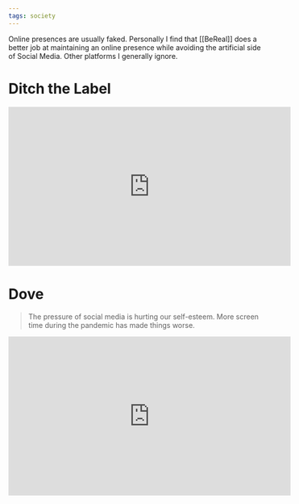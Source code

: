 ```yaml
---
tags: society
---
```


Online presences are usually faked. Personally I find that [[BeReal]] does a better job at maintaining an online presence while avoiding the artificial side of Social Media. Other platforms I generally ignore.

# Ditch the Label

<iframe width="560" height="315" src="https://www.youtube.com/embed/0EFHbruKEmw" title="YouTube video player" frameborder="0" allow="accelerometer; autoplay; clipboard-write; encrypted-media; gyroscope; picture-in-picture; web-share" allowfullscreen></iframe>

# Dove

> The pressure of social media is hurting our self-esteem.
> More screen time during the pandemic has made things worse.

<iframe width="560" height="315" src="https://www.youtube.com/embed/z2T-Rh838GA" title="YouTube video player" frameborder="0" allow="accelerometer; autoplay; clipboard-write; encrypted-media; gyroscope; picture-in-picture; web-share" allowfullscreen></iframe>
